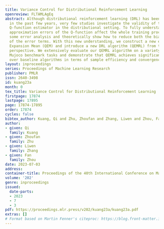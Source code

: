 ```yaml
---
title: Variance Control for Distributional Reinforcement Learning
openreview: FLTAMLAgEq
abstract: Although distributional reinforcement learning (DRL) has been widely examined
  in the past few years, very few studies investigate the validity of the obtained
  Q-function estimator in the distributional setting. To fully understand how the
  approximation errors of the Q-function affect the whole training process, we do
  some error analysis and theoretically show how to reduce both the bias and the variance
  of the error terms. With this new understanding, we construct a new estimator Quantiled
  Expansion Mean (QEM) and introduce a new DRL algorithm (QEMRL) from the statistical
  perspective. We extensively evaluate our QEMRL algorithm on a variety of Atari and
  Mujoco benchmark tasks and demonstrate that QEMRL achieves significant improvement
  over baseline algorithms in terms of sample efficiency and convergence performance.
layout: inproceedings
series: Proceedings of Machine Learning Research
publisher: PMLR
issn: 2640-3498
id: kuang23a
month: 0
tex_title: Variance Control for Distributional Reinforcement Learning
firstpage: 17874
lastpage: 17895
page: 17874-17895
order: 17874
cycles: false
bibtex_author: Kuang, Qi and Zhu, Zhoufan and Zhang, Liwen and Zhou, Fan
author:
- given: Qi
  family: Kuang
- given: Zhoufan
  family: Zhu
- given: Liwen
  family: Zhang
- given: Fan
  family: Zhou
date: 2023-07-03
address: 
container-title: Proceedings of the 40th International Conference on Machine Learning
volume: '202'
genre: inproceedings
issued:
  date-parts:
  - 2023
  - 7
  - 3
pdf: https://proceedings.mlr.press/v202/kuang23a/kuang23a.pdf
extras: []
# Format based on Martin Fenner's citeproc: https://blog.front-matter.io/posts/citeproc-yaml-for-bibliographies/
---
```


